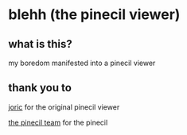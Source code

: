 # blehh (the pinecil viewer)

## what is this?

my boredom manifested into a pinecil viewer


## thank you to
[joric](https://github.com/joric/pinecil) for the original pinecil viewer

[the pinecil team](https://pine64.com/product/pinecil-smart-mini-portable-soldering-iron/) for the pinecil
